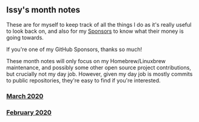 ## Issy's month notes

These are for myself to keep track of all the things I do as it's
really useful to look back on, and also for my
[Sponsors](https://github.com/sponsors/issyl0) to know what their
money is going towards.

If you're one of my GitHub Sponsors, thanks so much!

These month notes will only focus on my Homebrew/Linuxbrew
maintenance, and possibly some other open source project
contributions, but crucially not my day job. However, given my day job
is mostly commits to public repositories, they're easy to find if
you're interested.

### [March 2020](2020-03.md)
### [February 2020](2020-02.md)
